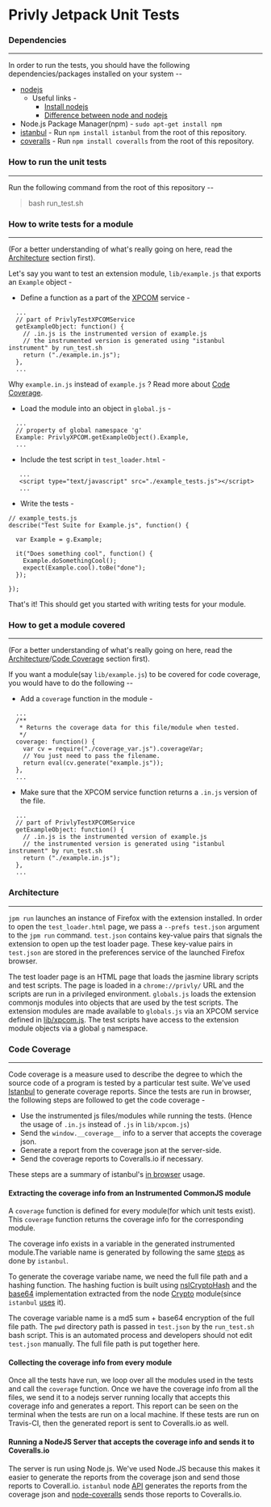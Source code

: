 # Privly Jetpack Unit Tests

### Dependencies ###
---

In order to run the tests, you should have the following dependencies/packages installed on your system --

* [nodejs](https://nodejs.org/)
  * Useful links -
    * [Install nodejs](http://askubuntu.com/questions/49390/how-do-i-install-the-latest-version-of-node-js)
    * [Difference between node and nodejs](http://stackoverflow.com/questions/20057790/what-are-the-differences-between-node-js-and-node)
* Node.js Package Manager(npm) - `sudo apt-get install npm`
* [istanbul](https://github.com/gotwarlost/istanbul) - Run `npm install istanbul` from the root of this repository.
* [coveralls](https://github.com/nickmerwin/node-coveralls) - Run `npm install coveralls` from the root of this repository.

### How to run the unit tests ###
---

Run the following command from the root of this repository --

> bash run_test.sh

### How to write tests for a module ###
---

(For a better understanding of what's really going on here, read the [Architecture](https://github.com/privly/privly-jetpack/tree/master/chrome/content/test#architecture) section first).

Let's say you want to test an extension module, `lib/example.js` that exports an `Example` object -

* Define a function as a part of the [XPCOM](https://github.com/privly/privly-jetpack/blob/master/lib/xpcom.js) service -

```
  ...
  // part of PrivlyTestXPCOMService
  getExampleObject: function() {
    // .in.js is the instrumented version of example.js
    // the instrumented version is generated using "istanbul instrument" by run_test.sh
    return ("./example.in.js");
  },
  ...
```

Why `example.in.js` instead of `example.js` ? Read more about [Code Coverage](https://github.com/privly/privly-jetpack/tree/master/chrome/content/test#code-coverage).

* Load the module into an object in `global.js` -
```
  ...
  // property of global namespace 'g'
  Example: PrivlyXPCOM.getExampleObject().Example,
  ...
```

* Include the test script in `test_loader.html` -
```
   ...
   <script type="text/javascript" src="./example_tests.js"></script>
   ...
```

* Write the tests  -
```
// example_tests.js
describe("Test Suite for Example.js", function() {
  
  var Example = g.Example;

  it("Does something cool", function() {
    Example.doSomethingCool();
    expect(Example.cool).toBe("done");
  });

});
```

That's it! This should get you started with writing tests for your module.

### How to get a module covered ###
---

(For a better understanding of what's really going on here, read the [Architecture](https://github.com/privly/privly-jetpack/tree/master/chrome/content/test#architecture)/[Code Coverage](https://github.com/privly/privly-jetpack/tree/master/chrome/content/test#code-coverage) section first).

If you want a module(say `lib/example.js`) to be covered for code coverage, you would have to do the following --

* Add a `coverage` function in the module -
```
  ...
  /**
   * Returns the coverage data for this file/module when tested.
   */
  coverage: function() {
    var cv = require("./coverage_var.js").coverageVar;
    // You just need to pass the filename.
    return eval(cv.generate("example.js"));
  },
  ...
```

* Make sure that the XPCOM service function returns a `.in.js` version of the file.
```
  ...
  // part of PrivlyTestXPCOMService
  getExampleObject: function() {
    // .in.js is the instrumented version of example.js
    // the instrumented version is generated using "istanbul instrument" by run_test.sh
    return ("./example.in.js");
  },
  ...
```

### Architecture ###
---

`jpm run` launches an instance of Firefox with the extension installed. In order to open the `test_loader.html` page, we pass a `--prefs test.json` argument to the `jpm run` command. `test.json` contains key-value pairs that signals the extension to open up the test loader page. These key-value pairs in `test.json` are stored in the preferences service of the launched Firefox browser.

The test loader page is an HTML page that loads the jasmine library scripts and test scripts. The page is loaded in a `chrome://privly/` URL and the scripts are run in a privileged environment. `globals.js` loads the extension commonjs modules into objects that are used by the test scripts. The extension modules are made available to `globals.js` via an XPCOM service defined in [lib/xpcom.js](https://github.com/privly/privly-jetpack/blob/master/lib/xpcom.js). The test scripts have access to the extension module objects via a global `g` namespace.

### Code Coverage ###
---

Code coverage is a measure used to describe the degree to which the source code of a program is tested by a particular test suite. We've used [Istanbul](https://github.com/gotwarlost/istanbul) to generate coverage reports. Since the tests are run in browser, the following steps are followed to get the code coverage -

* Use the instrumented js files/modules while running the tests. (Hence the usage of `.in.js` instead of `.js` in `lib/xpcom.js`)
* Send the `window.__coverage__` info to a server that accepts the coverage json.
* Generate a report from the coverage json at the server-side.
* Send the coverage reports to Coveralls.io if necessary.

These steps are a summary of istanbul's [in browser](https://github.com/gotwarlost/istanbul/issues/16#issuecomment-9879731) usage.

#### Extracting the coverage info from an Instrumented CommonJS module ####

A `coverage` function is defined for every module(for which unit tests exist). This `coverage` function returns the coverage info for the corresponding module. 

The coverage info exists in a variable in the generated instrumented module.The variable name is generated by following the same [steps](https://github.com/gotwarlost/istanbul/blob/master/lib/instrumenter.js#L43) as done by `istanbul`.

To generate the coverage variabe name, we need the full file path and a hashing function. The hashing fuction is built using [nsICryptoHash](https://developer.mozilla.org/en-US/docs/Mozilla/Tech/XPCOM/Reference/Interface/nsICryptoHash#Computing_the_Hash_of_a_String) and the [base64](https://github.com/Gozala/crypto/blob/master/md5.js#L90) implementation extracted from the node [Crypto](https://github.com/Gozala/crypto) module(since `istanbul` [uses](https://github.com/gotwarlost/istanbul/blob/master/lib/instrumenter.js#L13) it).

The coverage variable name is a md5 sum + base64 encryption of the full file path. The `pwd` directory path is passed in `test.json` by the `run_test.sh` bash script. This is an automated process and developers should not edit `test.json` manually. The full file path is put together here.

#### Collecting the coverage info from every module ####

Once all the tests have run, we loop over all the modules used in the tests and call the `coverage` function. Once we have the coverage info from all the files, we send it to a nodejs server running locally that accepts this coverage info and generates a report. This report can be seen on the terminal when the tests are run on a local machine. If these tests are run on Travis-CI, then the generated report is sent to Coveralls.io as well.

#### Running a NodeJS Server that accepts the coverage info and sends it to Coveralls.io ####

The server is run using Node.js. We've used Node.JS because this makes it easier to generate the reports from the coverage json and send those reports to Coverall.io. `istanbul` node [API](https://github.com/gotwarlost/istanbul#generate-reports-given-a-bunch-of-coverage-json-objects) generates the reports from the coverage json and [node-coveralls](https://github.com/nickmerwin/node-coveralls) sends those reports to Coveralls.io.
